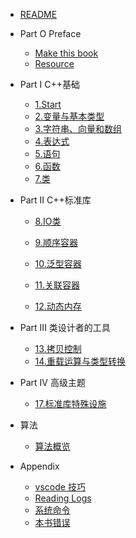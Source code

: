 * [README](README.md)

* Part O Preface
    * [Make this book](A0/1_readme.md)
    * [Resource](A0/2_resource.md)



* Part I C++基础
    * [1.Start](A1/1_start.md)
    * [2.变量与基本类型](A1/2_parameter_type.md)
    * [3.字符串、向量和数组](A1/3_string_vector_array.md)
    * [4.表达式](A1/4_expression.md)
    * [5.语句](A1/5_flow_of_control.md)
    * [6.函数](A1/6_function.md)
    * [7.类](A1/7_class.md)





* Part II C++标准库
    * [8.IO类](A2/8_IO.md)
    * [9.顺序容器](A2/9_seq_container.md)
    
    * [10.泛型容器](A2/8_IO.md)
    * [11.关联容器](A2/8_IO.md)
    * [12.动态内存](A2/8_IO.md)




* Part III 类设计者的工具
    * [13.拷贝控制](A3/13_copy_control.md)
    * [14.重载运算与类型转换](A3/13_copy_control.md)



* Part IV 高级主题
    * [17.标准库特殊设施](A4/17_stdlib_infrastructure.md)



* 算法
    * [算法概览](B1/algorithm.md)


* Appendix
    * [vscode 技巧](Z1/1_vscode.md)
    * [Reading Logs](Z1/2_reading_logs.md)
    * [系统命令](Z1/3_OS_cmd.md)
    * [本书错误](Z1/4_error_logs.md)

